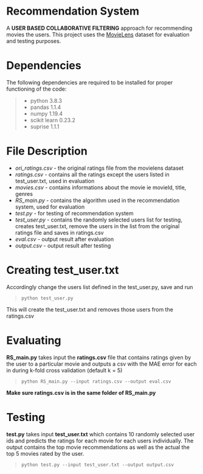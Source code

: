 # Recommendation System
A **USER BASED COLLABORATIVE FILTERING** approach for recommending movies the users. This project uses the [MovieLens](http://movielens.org) dataset for evaluation and testing purposes.

# Dependencies
The following dependencies are required to be installed for proper functioning of the code:
>  - python 3.8.3
>  - pandas 1.1.4
>  - numpy 1.19.4
>  - scikit learn 0.23.2
>  - suprise 1.1.1 

# File Description
- *ori_ratings.csv* - the original ratings file from the movielens dataset
- *ratings.csv* - contains all the ratings except the users listed in test_user.txt, used in evaluation
- *movies.csv* - contains informations about the movie ie movieId, title, genres
- *RS_main.py* - contains the algorithm used in the recommendation system, used for evaluation
- *test.py* - for testing of recommendation system
- *test_user.py* - contains the randomly selected users list for testing, creates test_user.txt, remove the users in the list from the original ratings file and saves in ratings.csv
- *eval.csv* - output result after evaluation
- *output.csv* - output result after testing

# Creating test_user.txt
Accordingly change the users list defined in the test_user.py, save and run
> `python test_user.py`

This will create the test_user.txt and removes those users from the ratings.csv

# Evaluating
**RS_main.py** takes input the **ratings.csv** file that contains ratings given by the user to a particular movie and outputs a csv with the MAE error for each in during k-fold cross validation (default k = 5)
> `python RS_main.py --input ratings.csv --output eval.csv`

**Make sure ratings.csv is in the same folder of RS_main.py**

# Testing
**test.py** takes input **test_user.txt** which contains 10 randomly selected user ids and predicts the ratings for each movie for each users individually. The output contains the top movie recommendations as well as the actual the top 5 movies rated by the user.
> `python test.py --input test_user.txt --output output.csv`
